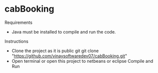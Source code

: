 # cabBooking

Requirements

- Java must be installed to compile and run the code.

Instructions

- Clone the project as it is public git
	git clone "https://github.com/vinaysoftwaredev07/cabBooking.git"
- Open terminal or open this project to netbeans or eclipse
 	Compile and Run